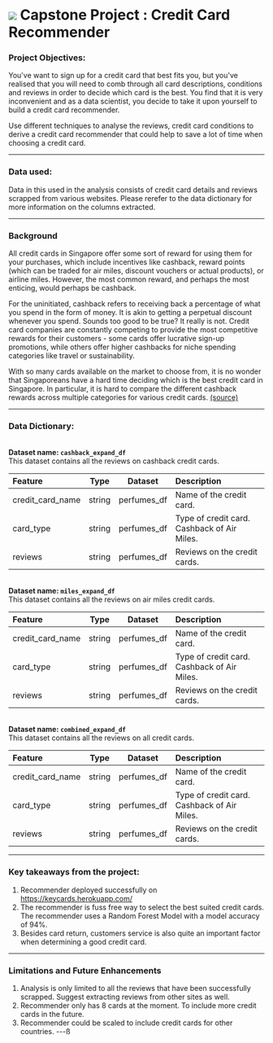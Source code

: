 # ![](https://ga-dash.s3.amazonaws.com/production/assets/logo-9f88ae6c9c3871690e33280fcf557f33.png) Capstone Project : Credit Card Recommender

### Project Objectives:

You've want to sign up for a credit card that best fits you, but you've realised that you will need to comb through all card descriptions, conditions and reviews in order to decide which card is the best. You find that it is very inconvenient and as a data scientist, you decide to take it upon yourself to build a credit card recommender.

Use different techniques to analyse the reviews, credit card conditions to derive a credit card recommender that could help to save a lot of time when choosing a credit card.

---

### Data used:

Data in this used in the analysis consists of credit card details and reviews scrapped from various websites. Please rerefer to the data dictionary for more information on the columns extracted.

---

### Background

All credit cards in Singapore offer some sort of reward for using them for your purchases, which include incentives like cashback, reward points (which can be traded for air miles, discount vouchers or actual products), or airline miles. However, the most common reward, and perhaps the most enticing, would perhaps be cashback.

For the uninitiated, cashback refers to receiving back a percentage of what you spend in the form of money. It is akin to getting a perpetual discount whenever you spend. Sounds too good to be true? It really is not. Credit card companies are constantly competing to provide the most competitive rewards for their customers - some cards offer lucrative sign-up promotions, while others offer higher cashbacks for niche spending categories like travel or sustainability.

With so many cards available on the market to choose from, it is no wonder that Singaporeans have a hard time deciding which is the best credit card in Singapore. In particular, it is hard to compare the different cashback rewards across multiple categories for various credit cards. [(source)](https://sg.news.yahoo.com/three-reasons-why-own-credit-104237659.html)

---

### Data Dictionary:

<br>**Dataset name: `cashback_expand_df`**
<br>This dataset contains all the reviews on cashback credit cards.

| Feature | Type | Dataset | Description |
|:--|:-:|:-:|:--|
|credit_card_name|string|perfumes_df|Name of the credit card.|
|card_type|string|perfumes_df|Type of credit card. Cashback of Air Miles.|
|reviews|string|perfumes_df|Reviews on the credit cards.|


<br>**Dataset name: `miles_expand_df`**
<br>This dataset contains all the reviews on air miles credit cards.

| Feature | Type | Dataset | Description |
|:--|:-:|:-:|:--|
|credit_card_name|string|perfumes_df|Name of the credit card.|
|card_type|string|perfumes_df|Type of credit card. Cashback of Air Miles.|
|reviews|string|perfumes_df|Reviews on the credit cards.|

<br>**Dataset name: `combined_expand_df`**
<br>This dataset contains all the reviews on all credit cards.

| Feature | Type | Dataset | Description |
|:--|:-:|:-:|:--|
|credit_card_name|string|perfumes_df|Name of the credit card.|
|card_type|string|perfumes_df|Type of credit card. Cashback of Air Miles.|
|reviews|string|perfumes_df|Reviews on the credit cards.|

---

### Key takeaways from the project:
1. Recommender deployed successfully on https://keycards.herokuapp.com/
2. The recommender is fuss free way to select the best suited credit cards. The recommender uses a Random Forest Model with a model accuracy of 94%.
3. Besides card return, customers service is also quite an important factor when determining a good credit card.

---

### Limitations and Future Enhancements
1. Analysis is only limited to all the reviews that have been successfully scrapped. Suggest extracting reviews from other sites as well.
2. Recommender only has 8 cards at the moment. To include more credit cards in the future.
3. Recommender could be scaled to include credit cards for other countries.
---ß

